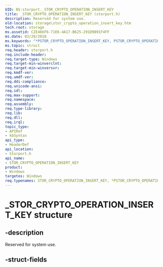 ```yaml
---
UID: NS:storport._STOR_CRYPTO_OPERATION_INSERT_KEY
title: _STOR_CRYPTO_OPERATION_INSERT_KEY (storport.h)
description: Reserved for system use.
old-location: storage\stor_crypto_operation_insert_key.htm
tech.root: storage
ms.assetid: C2E466F6-71E6-4A17-B625-291D9B91F4FF
ms.date: 03/29/2018
ms.keywords: "*PSTOR_CRYPTO_OPERATION_INSERT_KEY, PSTOR_CRYPTO_OPERATION_INSERT_KEY, PSTOR_CRYPTO_OPERATION_INSERT_KEY structure pointer [Storage Devices], STOR_CRYPTO_OPERATION_INSERT_KEY, STOR_CRYPTO_OPERATION_INSERT_KEY structure [Storage Devices], _STOR_CRYPTO_OPERATION_INSERT_KEY, storage.stor_crypto_operation_insert_key, storport/PSTOR_CRYPTO_OPERATION_INSERT_KEY, storport/STOR_CRYPTO_OPERATION_INSERT_KEY"
ms.topic: struct
req.header: storport.h
req.include-header: 
req.target-type: Windows
req.target-min-winverclnt: 
req.target-min-winversvr: 
req.kmdf-ver: 
req.umdf-ver: 
req.ddi-compliance: 
req.unicode-ansi: 
req.idl: 
req.max-support: 
req.namespace: 
req.assembly: 
req.type-library: 
req.lib: 
req.dll: 
req.irql: 
topic_type:
- APIRef
- kbSyntax
api_type:
- HeaderDef
api_location:
- Storport.h
api_name:
- STOR_CRYPTO_OPERATION_INSERT_KEY
product:
- Windows
targetos: Windows
req.typenames: STOR_CRYPTO_OPERATION_INSERT_KEY, *PSTOR_CRYPTO_OPERATION_INSERT_KEY
---
```


# _STOR_CRYPTO_OPERATION_INSERT_KEY structure


## -description


Reserved for system use.


## -struct-fields

